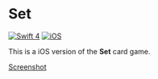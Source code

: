 # Set

[![Swift 4](https://img.shields.io/badge/Swift-4.2-red.svg)](https://swift.org)
[![iOS](https://img.shields.io/badge/iOS-11.2-blue.svg)](https://developer.apple.com/ios/)

This is a iOS version of the __Set__ card game.

[Screenshot](screenshots/portrait.jpg)
